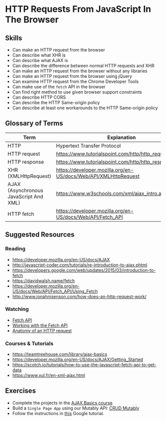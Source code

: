 # HTTP Requests From JavaScript In The Browser

## Skills

- Can make an HTTP request from the browser
- Can describe what XHR is
- Can describe what AJAX is
- Can describe the difference between normal HTTP requests and XHR
- Can make an HTTP request from the browser without any libraries
- Can make an HTTP request from the browser using jQuery
- Can examine HTTP request from the Chrome Developer Tools
- Can make use of the `fetch` API in the browser
- Can find right method to use given browser support constraints
- Can describe HTTP CORS
- Can describe the HTTP Same-origin policy
- Can describe at least one workarounds to the HTTP Same-origin policy


## Glossary of Terms


| Term         | Explanation |
| ------------ | ----------- |
| HTTP | Hypertext Transfer Protocol |
| HTTP request | https://www.tutorialspoint.com/http/http_requests.htm |
| HTTP response | https://www.tutorialspoint.com/http/http_responses.htm |
| XHR (XMLHttpRequest) | https://developer.mozilla.org/en-US/docs/Web/API/XMLHttpRequest |
| AJAX (Asynchronous JavaScript And XML) | https://www.w3schools.com/xml/ajax_intro.asp |
| HTTP fetch | https://developer.mozilla.org/en-US/docs/Web/API/Fetch_API |

## Suggested Resources

### Reading

- https://developer.mozilla.org/en-US/docs/AJAX
- http://javascript-coder.com/tutorials/re-introduction-to-ajax.phtml
- https://developers.google.com/web/updates/2015/03/introduction-to-fetch
- https://davidwalsh.name/fetch
- https://developer.mozilla.org/en-US/docs/Web/API/Fetch_API/Using_Fetch
- http://www.jonahnisenson.com/how-does-an-http-request-work/

### Watching

- [Fetch API](https://www.youtube.com/watch?v=g6-ZwZmRncs)
- [Working with the Fetch API](https://www.youtube.com/watch?v=9Qtvjd0UbAs)
- [Anatomy of an HTTP request](https://www.lynda.com/Python-tutorials/Anatomy-HTTP-request/521198/532907-4.html)

### Courses & Tutorials

- https://teamtreehouse.com/library/ajax-basics
- https://developer.mozilla.org/en-US/docs/AJAX/Getting_Started
- https://scotch.io/tutorials/how-to-use-the-javascript-fetch-api-to-get-data
- https://www.xul.fr/en-xml-ajax.html


## Exercises

- Complete the projects in the [AJAX Basics course](https://teamtreehouse.com/library/ajax-basics)
- Build a `Single Page App` using our Mutably API: [CRUD Mutably](./exercises/Mutably.md)
- Follow the instructions in [this](https://developers.google.com/web/ilt/pwa/lab-fetch-api) Google tutorial.
